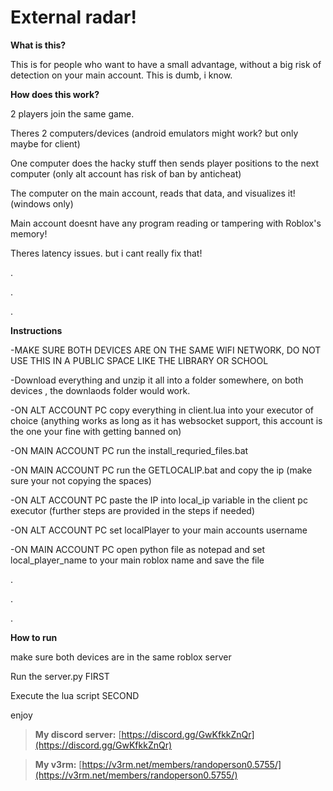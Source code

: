 # External radar!

**What is this?**

This is for people who want to have a small advantage, without a big risk of detection on your main account. This is dumb, i know.




**How does this work?**

2 players join the same game. 

Theres 2 computers/devices (android emulators might work? but only maybe for client) 

One computer does the hacky stuff then sends player positions to the next computer (only alt account has risk of ban by anticheat) 

The computer on the main account, reads that data, and visualizes it! (windows only)

Main account doesnt have any program reading or tampering with Roblox's memory! 

Theres latency issues. but i cant really fix that!

.

.

.


**Instructions**

-MAKE SURE BOTH DEVICES ARE ON THE SAME WIFI NETWORK, DO NOT USE THIS IN A PUBLIC SPACE LIKE THE LIBRARY OR SCHOOL

-Download everything and unzip it all into a folder somewhere, on both devices , the downlaods folder would work.

-ON ALT ACCOUNT PC copy everything in client.lua into your executor of choice (anything works as long as it has websocket support, this account is the one your fine with getting banned on)

-ON MAIN ACCOUNT PC run the install_requried_files.bat

-ON MAIN ACCOUNT PC run the GETLOCALIP.bat and copy the ip (make sure your not copying the spaces)

-ON ALT ACCOUNT PC paste the IP into local_ip variable in the client pc executor (further steps are provided in the steps if needed)

-ON ALT ACCOUNT PC set localPlayer to your main accounts username

-ON MAIN ACCOUNT PC open python file as notepad and set local_player_name to your main roblox name and save the file

.

.

.

**How to run**

make sure both devices are in the same roblox server

Run the server.py FIRST

Execute the lua script SECOND

enjoy

> **My discord server:** [https://discord.gg/GwKfkkZnQr](https://discord.gg/GwKfkkZnQr)


> **My v3rm:** [https://v3rm.net/members/randoperson0.5755/](https://v3rm.net/members/randoperson0.5755/)



